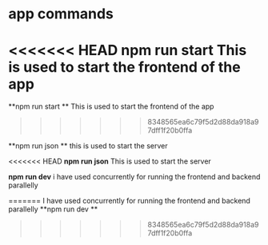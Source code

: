 # app commands

<<<<<<< HEAD
**npm run start**
 This is used to start the frontend of the app
=======

**npm run start **
This is used to start the frontend of the app
>>>>>>> 8348565ea6c79f5d2d88da918a97dff1f20b0ffa

**npm run json **
this is used to start the server 

<<<<<<< HEAD
**npm run json**
This is used to start the server 

**npm run dev**
i have used concurrently for running the frontend and backend parallelly 


=======
I have used concurrently for running the frontend and backend parallelly 
**npm run dev **
>>>>>>> 8348565ea6c79f5d2d88da918a97dff1f20b0ffa
